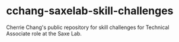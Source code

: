 # cchang-saxelab-skill-challenges
Cherrie Chang's public repository for skill challenges for Technical Associate role at the Saxe Lab.
